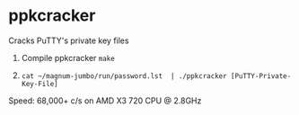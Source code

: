 ppkcracker
==========

Cracks PuTTY's private key files

1. Compile ppkcracker ```make```

2. ```cat ~/magnum-jumbo/run/password.lst  | ./ppkcracker [PuTTY-Private-Key-File]```

Speed: 68,000+ c/s on AMD X3 720 CPU @ 2.8GHz
